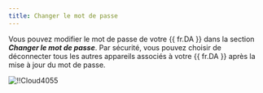 ```yaml
---
title: Changer le mot de passe
---
```

Vous pouvez modifier le mot de passe de votre {{ fr.DA }} dans la section ***Changer le mot de passe***. Par sécurité, vous pouvez choisir de déconnecter tous les autres appareils associés à votre {{ fr.DA }} après la mise à jour du mot de passe.  

![!!Cloud4055](https://webdevolutions.azureedge.net/docs/fr/cloud/Cloud4055.png) 

